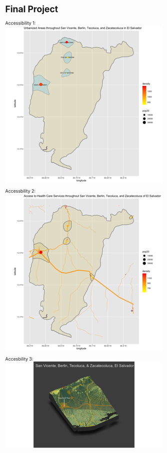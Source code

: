 # Final Project

Accessibility 1:
![](smi.png)

Accessbility 2:
![](smirhcf.png)

Accesbility 3:
![](rplot29.png)
